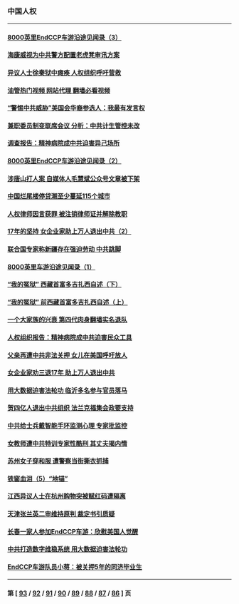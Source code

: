 ### 中国人权
---
#### [8000英里EndCCP车游沿途见闻录（3）](../../pages/ncid278/n13805468.md?08210445) 
#### [海康威视为中共警方配置老虎凳审讯方案](../../pages/ncid278/n13798469.md?08210445) 
#### [异议人士徐秦狱中瘫痪 人权组织呼吁营救](../../pages/ncid278/n13806665.md?08210445) 
#### [油管热门视频 网站代理 翻墙必看视频](http://209.222.30.114:81/youtube.html?08210445)
#### [“警惕中共威胁”美国会华裔参选人：我最有发言权](../../pages/ncid278/n13806422.md?08210445) 
#### [兼职委员制变联席会议 分析：中共计生管控未改](../../pages/ncid278/n13806395.md?08210445) 
#### [调查报告：精神病院成中共迫害异己场所](../../pages/ncid278/n13806163.md?08210445) 
#### [8000英里EndCCP车游沿途见闻录（2）](../../pages/ncid278/n13805436.md?08210445) 
#### [涉唐山打人案 自媒体人毛慧斌公众号文章被下架](../../pages/ncid278/n13806105.md?08210445) 
#### [中国烂尾楼停贷潮至少蔓延115个城市](../../pages/ncid278/n13805842.md?08210445) 
#### [人权律师因言获罪 被注销律师证并解除教职](../../pages/ncid278/n13805685.md?08210445) 
#### [17年的坚持 女企业家助上万人退出中共（2）](../../pages/ncid278/n13804755.md?08210445) 
#### [联合国专家称新疆存在强迫劳动 中共跳脚](../../pages/ncid278/n13805421.md?08210445) 
#### [8000英里车游沿途见闻录（1）](../../pages/ncid278/n13804859.md?08210445) 
#### [“我的冤狱” 西藏首富多吉扎西自述（下）](../../pages/ncid278/n13805367.md?08210445) 
#### [“我的冤狱” 前西藏首富多吉扎西自述（上）](../../pages/ncid278/n13805057.md?08210445) 
#### [一个大家族的兴衰 第四代肉身翻墙实名退队](../../pages/ncid278/n13804661.md?08210445) 
#### [人权组织报告：精神病院成中共迫害民众工具](../../pages/ncid278/n13804311.md?08210445) 
#### [父亲再遭中共非法关押 女儿在美国呼吁放人](../../pages/ncid278/n13804643.md?08210445) 
#### [女企业家劝三退17年 助上万人退出中共](../../pages/ncid278/n13803984.md?08210445) 
#### [用大数据迫害法轮功 临沂多名参与官员落马](../../pages/ncid278/n13803374.md?08210445) 
#### [贺四亿人退出中共组织 法兰克福集会政要支持](../../pages/ncid278/n13803117.md?08210445) 
#### [中共给士兵戴智能手环监测心理 专家批监控](../../pages/ncid278/n13803076.md?08210445) 
#### [女教师遭中共特训专家性酷刑 其丈夫揭内情](../../pages/ncid278/n13802924.md?08210445) 
#### [苏州女子穿和服 遭警察当街撕衣抓捕](../../pages/ncid278/n13802941.md?08210445) 
#### [铁窗血泪（5）“地锚”](../../pages/ncid278/n13801004.md?08210445) 
#### [江西异议人士在杭州购物突被赋红码遭隔离](../../pages/ncid278/n13802167.md?08210445) 
#### [天津张兰英二审维持原判 裁定书引质疑](../../pages/ncid278/n13802123.md?08210445) 
#### [长春一家人参加EndCCP车游：欣慰美国人觉醒](../../pages/ncid278/n13801543.md?08210445) 
#### [中共打造数字维稳系统 用大数据迫害法轮功](../../pages/ncid278/n13799087.md?08210445) 
#### [EndCCP车游队员小蒋：被关押5年的同济毕业生](../../pages/ncid278/n13801538.md?08210445) 

---
#### 第 [ [93](./93.md?08210445) / [92](./92.md?08210445) / [91](./91.md?08210445) / [90](./90.md?08210445) / [89](./89.md?08210445) / [88](./88.md?08210445) / [87](./87.md?08210445) / [86](./86.md?08210445) ] 页
